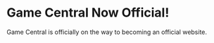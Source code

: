 # Game Central Now Official!
Game Central is officially on the way to becoming an official website.
